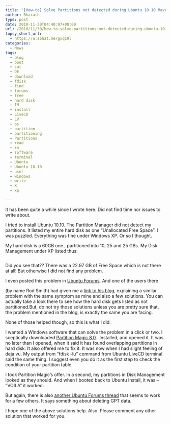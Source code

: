 ```yaml
---
title: '[How-to] Solve Partitions not detected during Ubuntu 10.10 Maverick Meerkat Install'
author: Bharath
type: post
date: 2010-11-30T04:40:07+00:00
url: /2010/11/30/how-to-solve-partitions-not-detected-during-ubuntu-10-10-maverick-meerkat-install/
topsy_short_url:
  - https://u.sbhat.me/gxqC9l
categories:
  - News
tags:
  - blog
  - boot
  - cat
  - DE
  - download
  - fdisk
  - find
  - forums
  - free
  - hard disk
  - IM
  - install
  - LiveCD
  - LV
  - os
  - partition
  - partitioning
  - Partitions
  - read
  - rm
  - software
  - terminal
  - Ubuntu
  - Ubuntu 10.10
  - user
  - windows
  - write
  - X
  - xp

---
```

It has been quite a while since I wrote here. Did not find time nor issues to write about.

I tried to install Ubuntu 10.10. The Partition Manager did not detect my partitions. It listed my entire hard disk as one &#8220;Unallocated Free Space&#8221;. I was puzzled. Everything was fine under Windows XP. Or so I thought.

My hard disk is a 60GB one., partitioned into 10, 25 and 25 GBs. My Disk Management under XP listed thus:

<!--more-->

<a rel="attachment wp-att-981" href="https://sathyasays.com/2010/11/30/how-to-solve-partitions-not-detected-during-ubuntu-10-10-maverick-meerkat-install/sathyasays/"><img class="alignnone size-full wp-image-981" src="https://sathyasays.com/wp-content/uploads/2010/11/sathyasays.bmp" alt="" /></a>

Did you see that?? There was a 22.97 GB of Free Space which is not there at all! But otherwise I did not find any problem.

I even posted this problem in <a href="https://ubuntuforums.org/showthread.php?p=10145676" target="_blank">Ubuntu Forums</a>. And one of the users there
  
(by name Rod Smith) had given me a <a title="Diect Link" href="https://www.rodsbooks.com/missing-parts/index.html" target="_blank">link to his blog</a>, explaining a similar problem with the same symptom as mine and also a few solutions. You can actually take a look there to see how the hard disk gets listed as not partitioned.But, do not try those solutions unless you are pretty sure that, the problem mentioned in the blog, is exactly the same you are facing.

None of those helped though, so this is what I did.

I wanted a Windows software that can solve the problem in a click or two. I sceptically downloaded [Partition Magic 8.0][1].  Installed, and opened it. It was no later than I opened, when it said it has found overlapping partitions in hard disk. It also offered me to fix it. It was now when I had slight feeling of deja vu. My output from &#8220;fdisk -lu&#8221; command from Ubuntu LiveCD terminal said the same thing. I suggest even you do it as the first step to check the condition of your partition table.

I took Partition Magic&#8217;s offer. In a second, my partitions in Disk Management looked as they should. And when I booted back to Ubuntu Install, it was &#8211; &#8220;VOILA&#8221; it worked.

But again, there is also <a href="https://ubuntuforums.org/showthread.php?t=1510017" target="_blank">another Ubuntu Forums thread</a> that seems to work for a few others. It says something about deleting GPT data.

I hope one of the above solutions help. Also. Please comment any other solution that worked for you.

 [1]: https://www.soft32.com/Download/free-trial/Partition_Magic/4-151-1.html "Link to Download Page"
